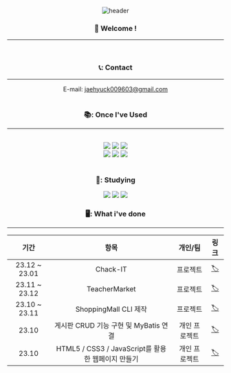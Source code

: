 <div align = "center">
  
![header](https://capsule-render.vercel.app/api?type=rect&color=gradient&height=150&section=header&text=Hi%20I'm%20Jaehyuk%20&fontColor=ffffff&fontSize=70&animation=fadeIn&fontAlignY=55)


###  :wave: Welcome !
---
<br/>


###  📞: Contact
---
E-mail: jaehyuck009603@gmail.com
<br/>
<br/>

###  📚: Once I've Used
---
<br/>

<img src="https://img.shields.io/badge/Java-ff7f00?style=for-the-badge&logo=Conda-Forge&logoColor=white"/>
<img src="https://img.shields.io/badge/MariaDB-000080?style=for-the-badge&logo=MariaDB&logoColor=white">
<img src="https://img.shields.io/badge/Mybatis-000000?style=for-the-badge&logo=Fluentd&logoColor=white" />
<br/>
<img src="https://img.shields.io/badge/HTML5-E34F26?style=for-the-badge&logo=HTML5&logoColor=white">
<img src="https://img.shields.io/badge/CSS3-1572B6?style=for-the-badge&logo=CSS3&logoColor=white">
<img src="https://img.shields.io/badge/JavaScript-F7DF1E?style=for-the-badge&logo=JavaScript&logoColor=white">

<br/>
<br/>

### 📑: Studying
  <img src="https://img.shields.io/badge/Spring-6db33f)?style=for-the-badge&logo=Spring&logoColor=white"/>
  <img src="https://img.shields.io/badge/Springboot-6DB33F?style=for-the-badge&logo=springboot&logoColor=white"/>	
	<img src="https://img.shields.io/badge/nodedotjs-339933?style=for-the-badge&logo=nodejs&logoColor=white"/>



### 🖥️: What i've done
---

| 기간 | 항목 | 개인/팀 | 링크 |
|:---:|:---:|:---:|:---:|
| 23.12 ~ 23.01 | Chack-IT |  프로젝트 | [🏷](https://github.com/Jaehyuk-96/CHACK-IT)|
| 23.11 ~ 23.12 | TeacherMarket |  프로젝트 | [🏷](https://github.com/Jaehyuk-96/teacherFleaMarket)|
| 23.10 ~ 23.11 | ShoppingMall CLI 제작 |  프로젝트 | [🏷](https://github.com/kimg1623/Shopping-CLI-Java) |
| 23.10 | 게시판 CRUD 기능 구현 및 MyBatis 연결 | 개인 프로젝트 | [🏷](https://github.com/Jaehyuk-96/java_board_project) |
| 23.10 | HTML5 / CSS3 / JavaScript를 활용한 웹페이지 만들기 | 개인 프로젝트 | [🏷](https://github.com/Jaehyuk-96/web_project) |





</div>
